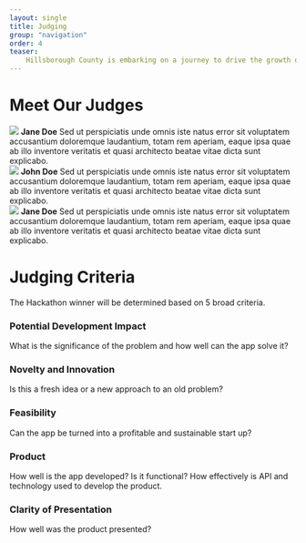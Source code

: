 ```yaml
---
layout: single
title: Judging
group: "navigation"
order: 4
teaser:
    Hillsborough County is embarking on a journey to drive the growth of technology and innovation start-ups and small businesses in Tampa Bay and we’re making great strides. <br />The Hillsborough Hackathon is just the beginning.
---
```


# Meet Our Judges
<div class="wrapper">
    <div class="judge">
    <img src="http://placekitten.com/195/195" />
    <b>Jane Doe</b>
    Sed ut perspiciatis unde omnis iste natus error sit voluptatem accusantium doloremque laudantium, totam rem aperiam, eaque ipsa quae ab illo inventore veritatis et quasi architecto beatae vitae dicta sunt explicabo.
    </div>
    <div class="judge">
    <img src="http://placekitten.com/195/195" />
    <b>John Doe</b>
    Sed ut perspiciatis unde omnis iste natus error sit voluptatem accusantium doloremque laudantium, totam rem aperiam, eaque ipsa quae ab illo inventore veritatis et quasi architecto beatae vitae dicta sunt explicabo.
    </div>
    <div class="judge">
    <img src="http://placekitten.com/195/195" />
    <b>Jane Doe</b>
    Sed ut perspiciatis unde omnis iste natus error sit voluptatem accusantium doloremque laudantium, totam rem aperiam, eaque ipsa quae ab illo inventore veritatis et quasi architecto beatae vitae dicta sunt explicabo.
    </div>
</div>

# Judging Criteria
The Hackathon winner will be determined based on 5 broad criteria. 

### Potential Development Impact
What is the significance of the problem and how well can the app solve it?

### Novelty and Innovation
Is this a fresh idea or a new approach to an old problem?

### Feasibility
Can the app be turned into a profitable and sustainable start up?

### Product
How well is the app developed? Is it functional? How effectively is API and technology used to develop the product. 

### Clarity of Presentation
How well was the product presented?
